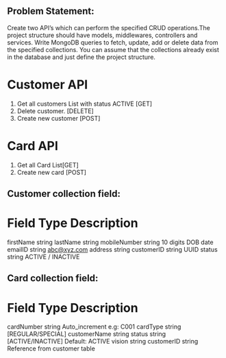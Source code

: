 ## Problem Statement:

Create two API’s which can perform the specified CRUD operations.The project structure should
have models, middlewares, controllers and services. Write MongoDB queries to fetch, update,
add or delete data from the specified collections. You can assume that the collections already
exist in the database and just define the project structure.

# Customer API
1. Get all customers List with status ACTIVE [GET]
2. Delete customer. [DELETE]
3. Create new customer [POST]

# Card API
1. Get all Card List[GET]
2. Create new card [POST]


## Customer collection field:
# Field             Type                       Description
firstName           string
lastName            string
mobileNumber        string 10 digits 
DOB                 date
emailID             string                     abc@xyz.com
address             string
customerID          string                     UUID
status              string                     ACTIVE / INACTIVE


## Card collection field:

# Field            Type                         Description
cardNumber         string                     Auto_increment e.g: C001
cardType           string                     [REGULAR/SPECIAL]
customerName       string
status             string                     [ACTIVE/INACTIVE] Default: ACTIVE
vision             string
customerID         string                     Reference from customer table